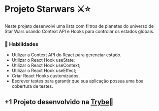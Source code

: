 # Projeto Starwars ⚔️⭐

Neste projeto desenvolvi uma lista com filtros de planetas do universo de Star Wars usando Context API e Hooks para controlar os estados globais.

### 📝 Habilidades

* Utilizar a Context API do React para gerenciar estado.
* Utilizar o React Hook useState;
* Utilizar o React Hook useContext;
* Utilizar o React Hook useEffect;
* Criar React Hooks customizados.
* Escrever testes para garantir que sua aplicação possua uma boa cobertura de testes.

## +1 Projeto desenvolvido na [Trybe](https://www.betrybe.com/)💚
